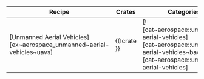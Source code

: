 | Recipe | Crates | Categories |
|---|---|---|
| [Unmanned Aerial Vehicles][ex~aerospace_unmanned~aerial-vehicles~uavs] | {{!crate }} | [![cat~aerospace::unmanned-aerial-vehicles][cat~aerospace::unmanned-aerial-vehicles~badge]][cat~aerospace::unmanned-aerial-vehicles] |
